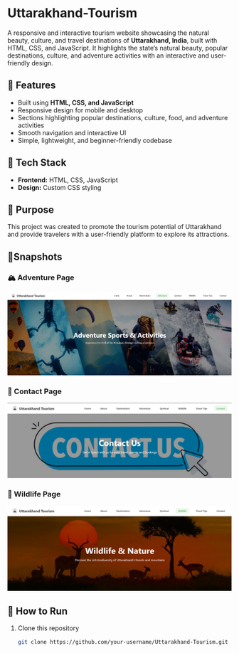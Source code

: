 # Uttarakhand-Tourism
A responsive and interactive tourism website showcasing the natural beauty, culture, and travel destinations of **Uttarakhand, India**, built with HTML, CSS, and JavaScript. It highlights the state’s natural beauty, popular destinations, culture, and adventure activities with an interactive and user-friendly design. 
## 🔹 Features
- Built using **HTML, CSS, and JavaScript**
- Responsive design for mobile and desktop
- Sections highlighting popular destinations, culture, food, and adventure activities
- Smooth navigation and interactive UI
- Simple, lightweight, and beginner-friendly codebase

## 🔹 Tech Stack
- **Frontend:** HTML, CSS, JavaScript  
- **Design:** Custom CSS styling  

## 🔹 Purpose
This project was created to promote the tourism potential of Uttarakhand and provide travelers with a user-friendly platform to explore its attractions.

## 🔹Snapshots

### 🏔️ Adventure Page
![Adventure Page](./snapShots/Adventure_1.png)

### 📩 Contact Page
![Contact Page](./snapShots/Contact_1.png)

### 🌿 Wildlife Page
![Wildlife Page](./snapShots/Wildlife_1.png)
## 🚀 How to Run
1. Clone this repository  
   ```bash
   git clone https://github.com/your-username/Uttarakhand-Tourism.git

